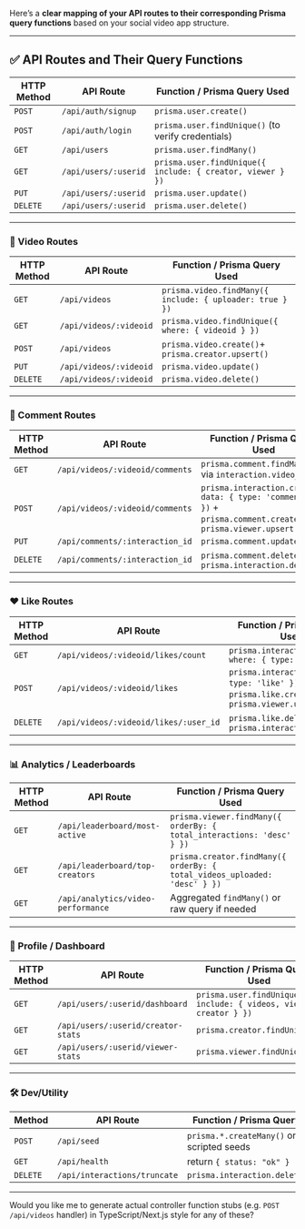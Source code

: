 Here’s a **clear mapping of your API routes to their corresponding Prisma query functions** based on your social video app structure.

---

## ✅ API Routes and Their Query Functions

|HTTP Method|API Route|Function / Prisma Query Used|
|---|---|---|
|`POST`|`/api/auth/signup`|`prisma.user.create()`|
|`POST`|`/api/auth/login`|`prisma.user.findUnique()` (to verify credentials)|
|`GET`|`/api/users`|`prisma.user.findMany()`|
|`GET`|`/api/users/:userid`|`prisma.user.findUnique({ include: { creator, viewer } })`|
|`PUT`|`/api/users/:userid`|`prisma.user.update()`|
|`DELETE`|`/api/users/:userid`|`prisma.user.delete()`|

---

### 🎥 Video Routes

| HTTP Method | API Route              | Function / Prisma Query Used                             |
| ----------- | ---------------------- | -------------------------------------------------------- |
| `GET`       | `/api/videos`          | `prisma.video.findMany({ include: { uploader: true } })` |
| `GET`       | `/api/videos/:videoid` | `prisma.video.findUnique({ where: { videoid } })`        |
| `POST`      | `/api/videos`          | `prisma.video.create()`+ `prisma.creator.upsert()`       |
| `PUT`       | `/api/videos/:videoid` | `prisma.video.update()`                                  |
| `DELETE`    | `/api/videos/:videoid` | `prisma.video.delete()`                                  |

---

### 💬 Comment Routes

| HTTP Method | API Route                       | Function / Prisma Query Used                                                                                     |
| ----------- | ------------------------------- | ---------------------------------------------------------------------------------------------------------------- |
| `GET`       | `/api/videos/:videoid/comments` | `prisma.comment.findMany()` via `interaction.video_id`                                                           |
| `POST`      | `/api/videos/:videoid/comments` | `prisma.interaction.create({ data: { type: 'comment' } })` + `prisma.comment.create()`+ `prisma.viewer.upsert()` |
| `PUT`       | `/api/comments/:interaction_id` | `prisma.comment.update()`                                                                                        |
| `DELETE`    | `/api/comments/:interaction_id` | `prisma.comment.delete()` + `prisma.interaction.delete()`                                                        |

---

### ❤️ Like Routes

|HTTP Method|API Route|Function / Prisma Query Used|
|---|---|---|
|`GET`|`/api/videos/:videoid/likes/count`|`prisma.interaction.count({ where: { type: 'like' } })`|
|`POST`|`/api/videos/:videoid/likes`|`prisma.interaction.create({ type: 'like' })` + `prisma.like.create()` + `prisma.viewer.upsert()`|
|`DELETE`|`/api/videos/:videoid/likes/:user_id`|`prisma.like.delete()` + `prisma.interaction.delete()`|

---

### 📊 Analytics / Leaderboards

|HTTP Method|API Route|Function / Prisma Query Used|
|---|---|---|
|`GET`|`/api/leaderboard/most-active`|`prisma.viewer.findMany({ orderBy: { total_interactions: 'desc' } })`|
|`GET`|`/api/leaderboard/top-creators`|`prisma.creator.findMany({ orderBy: { total_videos_uploaded: 'desc' } })`|
|`GET`|`/api/analytics/video-performance`|Aggregated `findMany()` or raw query if needed|

---

### 🧑 Profile / Dashboard

| HTTP Method | API Route                          | Function / Prisma Query Used                                       |
| ----------- | ---------------------------------- | ------------------------------------------------------------------ |
| `GET`       | `/api/users/:userid/dashboard`     | `prisma.user.findUnique({ include: { videos, viewer, creator } })` |
| `GET`       | `/api/users/:userid/creator-stats` | `prisma.creator.findUnique()`                                      |
| `GET`       | `/api/users/:userid/viewer-stats`  | `prisma.viewer.findUnique()`                                       |

---

### 🛠 Dev/Utility

|Method|API Route|Function / Prisma Query Used|
|---|---|---|
|`POST`|`/api/seed`|`prisma.*.createMany()` or scripted seeds|
|`GET`|`/api/health`|return `{ status: "ok" }`|
|`DELETE`|`/api/interactions/truncate`|`prisma.interaction.deleteMany()`|

---

Would you like me to generate actual controller function stubs (e.g. `POST /api/videos` handler) in TypeScript/Next.js style for any of these?